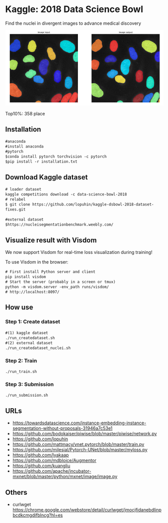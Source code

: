 
# Kaggle: 2018 Data Science Bowl
Find the nuclei in divergent images to advance medical discovery

![Results](misc/results.png)

Top10%: 358 place


## Installation
    
    #anaconda
    #install anaconda
    #pytorch
    $conda install pytorch torchvision -c pytorch
    $pip install -r installation.txt

## Download Kaggle dataset
    
    # loader dataset 
    kaggle competitions download -c data-science-bowl-2018    
    # relabel
    $ git clone https://github.com/lopuhin/kaggle-dsbowl-2018-dataset-fixes.git

    #external dataset
    $https://nucleisegmentationbenchmark.weebly.com/

## Visualize result with Visdom

We now support Visdom for real-time loss visualization during training!

To use Visdom in the browser:

    # First install Python server and client 
    pip install visdom
    # Start the server (probably in a screen or tmux)
    python -m visdom.server -env_path runs/visdom/
    # http://localhost:8097/

## How use
### Step 1: Create dataset

    #(1) kaggle dataset
    ./run_createdataset.sh 
    #(2) external dataset
    ./run_createdataset_nuclei.sh

### Step 2: Train

    ./run_train.sh
    
### Step 3: Submission

    ./run_submission.sh

## URLs

- https://towardsdatascience.com/instance-embedding-instance-segmentation-without-proposals-31946a7c53e1
- https://github.com/bodokaiser/piwise/blob/master/piwise/network.py
- https://github.com/lopuhin
- https://github.com/mattmacy/vnet.pytorch/blob/master/train.py
- https://github.com/milesial/Pytorch-UNet/blob/master/myloss.py
- https://github.com/lyakaap
- https://github.com/mdbloice/Augmentor
- https://github.com/kuangliu
- https://github.com/apache/incubator-mxnet/blob/master/python/mxnet/image/image.py


## Others

- curlwget https://chrome.google.com/webstore/detail/curlwget/jmocjfidanebdlinpbcdkcmgdifblncg?hl=es

<!-- 
# BORDER_CONSTANT 	
# BORDER_REPLICATE 	
# BORDER_REFLECT 	
# BORDER_WRAP 	
# BORDER_REFLECT_101 	
# BORDER_TRANSPARENT 	
# BORDER_REFLECT101 	
# BORDER_DEFAULT 	
# BORDER_ISOLATED 	 
-->